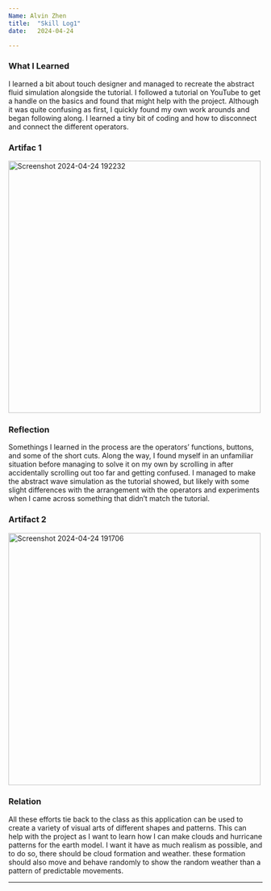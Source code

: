 ```yaml
---
Name: Alvin Zhen
title:  "Skill Log1"
date:   2024-04-24 

---
```


### What I Learned
I learned a bit about touch designer and managed to recreate the abstract fluid simulation alongside the tutorial. I followed a tutorial on YouTube to get a handle on the basics and found that might help with the project. Although it was quite confusing as first, I quickly found my own work arounds and began following along. I learned a tiny bit of coding and how to disconnect and connect the different operators.

### Artifac 1
<img width="500" alt="Screenshot 2024-04-24 192232" src="https://github.com/doubletran/engr352/assets/168025283/a370f7d5-2fc1-432c-9fee-62cf40b2d2ec">

### Reflection
Somethings I learned in the process are the operators’ functions, buttons, and some of the short cuts. Along the way, I found myself in an unfamiliar situation before managing to solve it on my own by scrolling in after accidentally scrolling out too far and getting confused. I managed to make the abstract wave simulation as the tutorial showed, but likely with some slight differences with the arrangement with the operators and experiments when I came across something that didn’t match the tutorial.

### Artifact 2
<img width="500" alt="Screenshot 2024-04-24 191706" src="https://github.com/doubletran/engr352/assets/168025283/19bd0005-9512-4d1e-9720-eedeffb880f7">

### Relation
All these efforts tie back to the class as this application can be used to create a variety of visual arts of different shapes and patterns. This can help with the project as I want to learn how I can make clouds and hurricane patterns for the earth model. I want it have as much realism as possible, and to do so, there should be cloud formation and weather. these formation should also move and behave randomly to show the random weather than a pattern of predictable movements.

---
